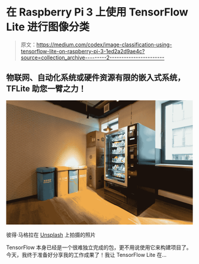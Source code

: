 # 在 Raspberry Pi 3 上使用 TensorFlow Lite 进行图像分类

> 原文：<https://medium.com/codex/image-classification-using-tensorflow-lite-on-raspberry-pi-3-1ed2a2d9ae4c?source=collection_archive---------2----------------------->

## 物联网、自动化系统或硬件资源有限的嵌入式系统，TFLite 助您一臂之力！

![](img/a0b60af9a311f34eae17ad3bbd709783.png)

彼得·马格拉在 [Unsplash](https://unsplash.com/s/photos/vending-machine?utm_source=unsplash&utm_medium=referral&utm_content=creditCopyText) 上拍摄的照片

TensorFlow 本身已经是一个很难独立完成的包，更不用说使用它来构建项目了。今天，我终于准备好分享我的工作成果了！我让 TensorFlow Lite 在…